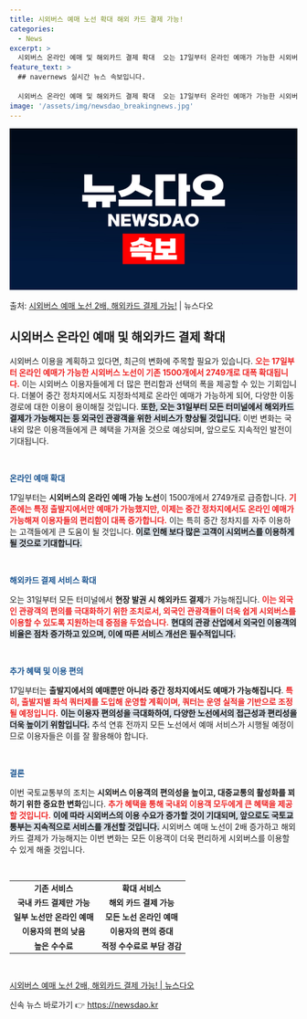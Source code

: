 ```yaml
---
title: 시외버스 예매 노선 확대 해외 카드 결제 가능!
categories:
  - News
excerpt: >
  시외버스 온라인 예매 및 해외카드 결제 확대  오는 17일부터 온라인 예매가 가능한 시외버스 노선이 기존 1…
feature_text: >
  ## navernews 실시간 뉴스 속보입니다.

  시외버스 온라인 예매 및 해외카드 결제 확대  오는 17일부터 온라인 예매가 가능한 시외버스 노선이 기존 1…
image: '/assets/img/newsdao_breakingnews.jpg'
---
```


![뉴스다오 속보](/assets/img/newsdao_breakingnews.jpg)

<p>출처: <a href="https://newsdao.kr/4829" rel="dofollow">시외버스 예매 노선 2배, 해외카드 결제 가능!</a> | 뉴스다오</p>

<h2 data-ke-size="size26">시외버스 온라인 예매 및 해외카드 결제 확대</h2>

<p data-ke-size="size16">시외버스 이용을 계획하고 있다면, 최근의 변화에 주목할 필요가 있습니다. <b><span style="color: #ee2323;">오는 17일부터 온라인 예매가 가능한 시외버스 노선이 기존 1500개에서 2749개로 대폭 확대됩니다.</span></b> 이는 시외버스 이용자들에게 더 많은 편리함과 선택의 폭을 제공할 수 있는 기회입니다. 더불어 중간 정차지에서도 지정좌석제로 온라인 예매가 가능하게 되어, 다양한 이동 경로에 대한 이용이 용이해질 것입니다. <b><span style="background-color: #21538527;">또한, 오는 31일부터 모든 터미널에서 해외카드 결제가 가능해지는 등 외국인 관광객을 위한 서비스가 향상될 것입니다.</span></b> 이번 변화는 국내외 많은 이용객들에게 큰 혜택을 가져올 것으로 예상되며, 앞으로도 지속적인 발전이 기대됩니다.</p>

<p data-ke-size="size16">&nbsp;</p>

<b><span style="color: #1a5490;">온라인 예매 확대</span></b>

<p data-ke-size="size16">17일부터는 <b>시외버스의 온라인 예매 가능 노선</b>이 1500개에서 2749개로 급증합니다. <b><span style="color: #ee2323;">기존에는 특정 출발지에서만 예매가 가능했지만, 이제는 중간 정차지에서도 온라인 예매가 가능해져 이용자들의 편리함이 대폭 증가합니다.</span></b> 이는 특히 중간 정차지를 자주 이용하는 고객들에게 큰 도움이 될 것입니다. <b><span style="background-color: #21538527;">이로 인해 보다 많은 고객이 시외버스를 이용하게 될 것으로 기대합니다.</span></b></p>

<p data-ke-size="size16">&nbsp;</p>

<b><span style="color: #1a5490;">해외카드 결제 서비스 확대</span></b>

<p data-ke-size="size16">오는 31일부터 모든 터미널에서 <b>현장 발권 시 해외카드 결제</b>가 가능해집니다. <b><span style="color: #ee2323;">이는 외국인 관광객의 편의를 극대화하기 위한 조치로서, 외국인 관광객들이 더욱 쉽게 시외버스를 이용할 수 있도록 지원하는데 중점을 두었습니다.</span></b> <b><span style="background-color: #21538527;">현대의 관광 산업에서 외국인 이용객의 비율은 점차 증가하고 있으며, 이에 따른 서비스 개선은 필수적입니다.</span></b></p>

<p data-ke-size="size16">&nbsp;</p>

<b><span style="color: #1a5490;">추가 혜택 및 이용 편의</span></b>

<p data-ke-size="size16">17일부터는 <b>출발지에서의 예매뿐만 아니라 중간 정차지에서도 예매가 가능해집니다</b>. <b><span style="color: #ee2323;">특히, 출발지별 좌석 쿼터제를 도입해 운영할 계획이며, 쿼터는 운영 실적을 기반으로 조정될 예정입니다.</span></b> <b><span style="background-color: #21538527;">이는 이용자 편의성을 극대화하여, 다양한 노선에서의 접근성과 편리성을 더욱 높이기 위함입니다.</span></b> 추석 연휴 전까지 모든 노선에서 예매 서비스가 시행될 예정이므로 이용자들은 이를 잘 활용해야 합니다.</p>

<p data-ke-size="size16">&nbsp;</p>

<b><span style="color: #1a5490;">결론</span></b>

<p data-ke-size="size16">이번 국토교통부의 조치는 <b>시외버스 이용객의 편의성을 높이고, 대중교통의 활성화를 꾀하기 위한 중요한 변화</b>입니다. <b><span style="color: #ee2323;">추가 혜택을 통해 국내외 이용객 모두에게 큰 혜택을 제공할 것입니다.</span></b> <b><span style="background-color: #21538527;">이에 따라 시외버스의 이용 수요가 증가할 것이 기대되며, 앞으로도 국토교통부는 지속적으로 서비스를 개선할 것입니다.</span></b> 시외버스 예매 노선이 2배 증가하고 해외카드 결제가 가능해지는 이번 변화는 모든 이용객이 더욱 편리하게 시외버스를 이용할 수 있게 해줄 것입니다.</p>

<p data-ke-size="size16">&nbsp;</p>

<table style="width:100%">
<tr>
<td style="text-align: center; height: 17px;"><b>기존 서비스</b></td>
<td style="text-align: center; height: 17px;"><b>확대 서비스</b></td>
</tr>
<tr>
<td style="text-align: center; height: 17px;"><b>국내 카드 결제만 가능</b></td>
<td style="text-align: center; height: 17px;"><b>해외 카드 결제 가능</b></td>
</tr>
<tr>
<td style="text-align: center; height: 17px;"><b>일부 노선만 온라인 예매</b></td>
<td style="text-align: center; height: 17px;"><b>모든 노선 온라인 예매</b></td>
</tr>
<tr>
<td style="text-align: center; height: 17px;"><b>이용자의 편의 낮음</b></td>
<td style="text-align: center; height: 17px;"><b>이용자의 편의 증대</b></td>
</tr>
<tr>
<td style="text-align: center; height: 17px;"><b>높은 수수료</b></td>
<td style="text-align: center; height: 17px;"><b>적정 수수료로 부담 경감</b></td>
</tr>
</table>

<p data-ke-size="size16">&nbsp;</p>

<a href="https://newsdao.kr/4829">시외버스 예매 노선 2배, 해외카드 결제 가능! | 뉴스다오</a> 

신속 뉴스 바로가기 👉 <a href="https://newsdao.kr" rel="dofollow">https://newsdao.kr</a>


